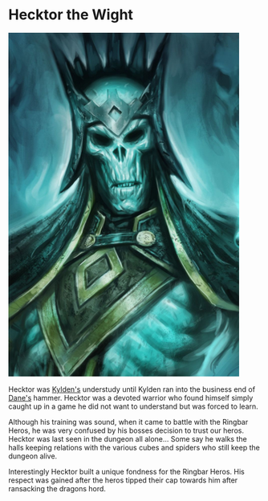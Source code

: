 # Hecktor the Wight
<img class="float-left h-96 mr-8 mb-8 rounded"   src="https://raw.githubusercontent.com/DiscoverTec/anExperiment/main/eberron-by-night/images/characters/hecktor.png"/>

Hecktor was [Kylden's](/eberron-by-night/npc/kylden-vastadd) understudy until Kylden ran into the business end of [Dane's](/eberron-by-nigh/characters/dane) hammer. Hecktor was a devoted warrior who found himself simply caught up in a game he did not want to understand but was forced to learn. 

Although his training was sound, when it came to battle with the Ringbar Heros, he was very confused by his bosses decision to trust our heros. Hecktor was last seen in the dungeon all alone...  Some say he walks the halls keeping relations with the various cubes and spiders who still keep the dungeon alive.

Interestingly Hecktor built a unique fondness for the Ringbar Heros.  His respect was gained after the heros tipped their cap towards him after ransacking the dragons hord.